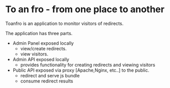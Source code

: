 # **To an fro** - from one place to another

Toanfro is an application to monitor visitors of redirects. 


The application has three parts.

* Admin Panel exposed locally
  * view/create redirects.
  * view visitors.
* Admin API exposed locally
  * provides functionality for creating redirects and viewing visitors
* Public API exposed via proxy [Apache,Nginx, etc..] to the public.
  * redirect and serve js bundle
  * consume redirect results